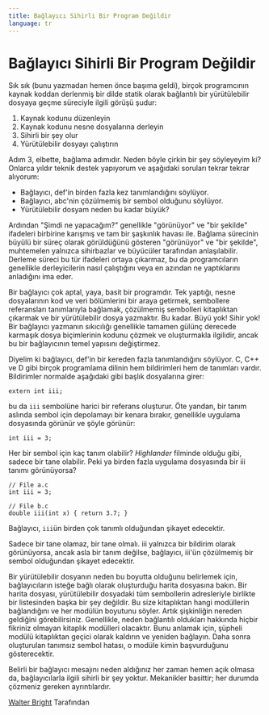 ```yaml
---
title: Bağlayıcı Sihirli Bir Program Değildir
language: tr
---
```


# Bağlayıcı Sihirli Bir Program Değildir

Sık sık (bunu yazmadan hemen önce başıma geldi), birçok programcının kaynak koddan derlenmiş bir dilde statik olarak bağlantılı bir yürütülebilir dosyaya geçme süreciyle ilgili görüşü şudur:

1. Kaynak kodunu düzenleyin
2. Kaynak kodunu nesne dosyalarına derleyin
3. Sihirli bir şey olur
4. Yürütülebilir dosyayı çalıştırın

Adım 3, elbette, bağlama adımıdır. Neden böyle çirkin bir şey söyleyeyim ki? Onlarca yıldır teknik destek yapıyorum ve aşağıdaki soruları tekrar tekrar alıyorum:

- Bağlayıcı, def'in birden fazla kez tanımlandığını söylüyor.
- Bağlayıcı, abc'nin çözülmemiş bir sembol olduğunu söylüyor.
- Yürütülebilir dosyam neden bu kadar büyük?

Ardından "Şimdi ne yapacağım?" genellikle "görünüyor" ve "bir şekilde" ifadeleri birbirine karışmış ve tam bir şaşkınlık havası ile. Bağlama sürecinin büyülü bir süreç olarak görüldüğünü gösteren "görünüyor" ve "bir şekilde", muhtemelen yalnızca sihirbazlar ve büyücüler tarafından anlaşılabilir. Derleme süreci bu tür ifadeleri ortaya çıkarmaz, bu da programcıların genellikle derleyicilerin nasıl çalıştığını veya en azından ne yaptıklarını anladığını ima eder.

Bir bağlayıcı çok aptal, yaya, basit bir programdır. Tek yaptığı, nesne dosyalarının kod ve veri bölümlerini bir araya getirmek, sembollere referansları tanımlarıyla bağlamak, çözülmemiş sembolleri kitaplıktan çıkarmak ve bir yürütülebilir dosya yazmaktır. Bu kadar. Büyü yok! Sihir yok! Bir bağlayıcı yazmanın sıkıcılığı genellikle tamamen gülünç derecede karmaşık dosya biçimlerinin kodunu çözmek ve oluşturmakla ilgilidir, ancak bu bir bağlayıcının temel yapısını değiştirmez.

Diyelim ki bağlayıcı, def'in bir kereden fazla tanımlandığını söylüyor. C, C++ ve D gibi birçok programlama dilinin hem bildirimleri hem de tanımları vardır. Bildirimler normalde aşağıdaki gibi başlık dosyalarına girer:

```
extern int iii;
```

bu da `iii` sembolüne harici bir referans oluşturur. Öte yandan, bir tanım aslında sembol için depolamayı bir kenara bırakır, genellikle uygulama dosyasında görünür ve şöyle görünür:

```
int iii = 3;
```

Her bir sembol için kaç tanım olabilir? *Highlander* filminde olduğu gibi, sadece bir tane olabilir. Peki ya birden fazla uygulama dosyasında bir iii tanımı görünüyorsa?

```
// File a.c
int iii = 3;
```

```
// File b.c
double iii(int x) { return 3.7; }
```

Bağlayıcı, `iii`ün birden çok tanımlı olduğundan şikayet edecektir.

Sadece bir tane olamaz, bir tane olmalı. iii yalnızca bir bildirim olarak görünüyorsa, ancak asla bir tanım değilse, bağlayıcı, iii'ün çözülmemiş bir sembol olduğundan şikayet edecektir.

Bir yürütülebilir dosyanın neden bu boyutta olduğunu belirlemek için, bağlayıcıların isteğe bağlı olarak oluşturduğu harita dosyasına bakın. Bir harita dosyası, yürütülebilir dosyadaki tüm sembollerin adresleriyle birlikte bir listesinden başka bir şey değildir. Bu size kitaplıktan hangi modüllerin bağlandığını ve her modülün boyutunu söyler. Artık şişkinliğin nereden geldiğini görebilirsiniz. Genellikle, neden bağlantılı oldukları hakkında hiçbir fikriniz olmayan kitaplık modülleri olacaktır. Bunu anlamak için, şüpheli modülü kitaplıktan geçici olarak kaldırın ve yeniden bağlayın. Daha sonra oluşturulan tanımsız sembol hatası, o modüle kimin başvurduğunu gösterecektir.

Belirli bir bağlayıcı mesajını neden aldığınız her zaman hemen açık olmasa da, bağlayıcılarla ilgili sihirli bir şey yoktur. Mekanikler basittir; her durumda çözmeniz gereken ayrıntılardır.

[Walter Bright](http://creativecommons.org/licenses/by/3.0/us/) Tarafından